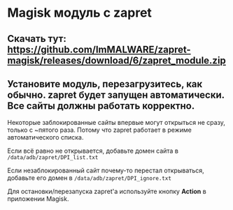 # Magisk модуль с zapret

## Скачать тут: https://github.com/ImMALWARE/zapret-magisk/releases/download/6/zapret_module.zip

## Установите модуль, перезагрузитесь, как обычно. **zapret** будет запущен автоматически. Все сайты должны работать корректно.

Некоторые заблокированные сайты впервые могут открыться не сразу, только с ~пятого раза. Потому что zapret работает в режиме автоматического списка.

Если всё равно не открывается, добавьте домен сайта в `/data/adb/zapret/DPI_list.txt`

Если незаблокированный сайт почему-то перестал открываться, добавьте его домен в `/data/adb/zapret/DPI_ignore.txt`

Для остановки/перезапуска zapret'a используйте кнопку **Action** в приложении Magisk.